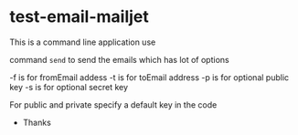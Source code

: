 # test-email-mailjet


This is a command line application use


command ``send`` to send the emails which has lot of options 


-f is for fromEmail addess
-t is for toEmail address
-p is for optional public key 
-s is for optional secret key 


For public and private specify a default key in the code 


- Thanks 
